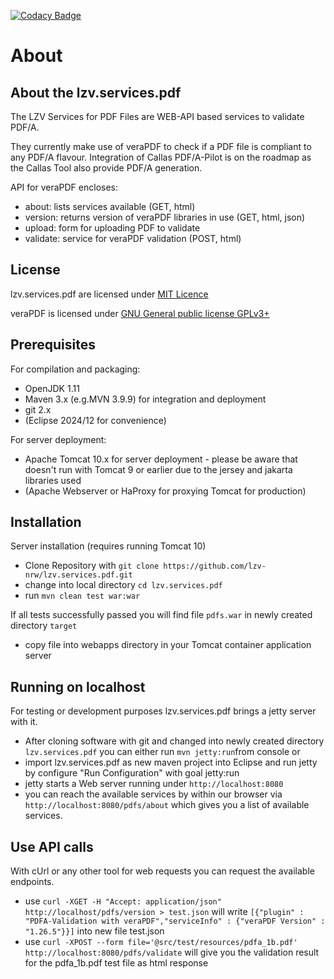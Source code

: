 [![Codacy Badge](https://app.codacy.com/project/badge/Grade/d24b672713a646e48b2b3a66e2e08de5)](https://app.codacy.com/gh/lzv-nrw/lzv.services.pdf/dashboard?utm_source=gh&utm_medium=referral&utm_content=&utm_campaign=Badge_grade)

# About #

## About the lzv.services.pdf ##

The LZV Services for PDF Files are WEB-API based services to validate PDF/A.

They currently make use of veraPDF to check if a PDF file is compliant to any PDF/A flavour. 
Integration of Callas PDF/A-Pilot is on the roadmap as the Callas Tool also provide PDF/A generation.
    
API for veraPDF encloses:

- about: lists services available (GET, html)
- version: returns version of veraPDF libraries in use (GET, html, json)
- upload: form for uploading PDF to validate
- validate: service for veraPDF validation (POST, html)

## License ##

lzv.services.pdf are licensed under [MIT Licence](LICENSE)

veraPDF is licensed under [GNU General public license GPLv3+](https://docs.verapdf.org/develop/LICENSE.GPL)

## Prerequisites ##

For compilation and packaging:

- OpenJDK 1.11
- Maven 3.x (e.g.MVN 3.9.9) for integration and deployment
- git 2.x
- (Eclipse 2024/12 for convenience)

For server deployment:
 
- Apache Tomcat 10.x for server deployment - please be aware that doesn't run with Tomcat 9 or earlier due to the jersey and jakarta libraries used
- (Apache Webserver or HaProxy for proxying Tomcat for production) 


## Installation ##

Server installation (requires running Tomcat 10) 
- Clone Repository with `git clone https://github.com/lzv-nrw/lzv.services.pdf.git`
- change into local directory `cd lzv.services.pdf`
- run `mvn clean test war:war`

If all tests successfully passed you will find file `pdfs.war` in newly created directory `target`

- copy file into webapps directory in your Tomcat container application server

## Running on localhost ##

For testing or development purposes lzv.services.pdf brings a jetty server with it. 

- After cloning software with git and changed into newly created directory `lzv.services.pdf` you can either run `mvn jetty:run`from console or
- import lzv.services.pdf as new maven project into Eclipse and run jetty by configure "Run Configuration" with goal jetty:run
- jetty starts a Web server running under `http://localhost:8080`
- you can reach the available services by within our browser via `http://localhost:8080/pdfs/about` which gives you a list of available services. 
  
## Use API calls ##

With cUrl or any other tool for web requests you can request the available endpoints.

- use `curl -XGET -H "Accept: application/json" http://localhost/pdfs/version > test.json` will write `[{"plugin" : "PDFA-Validation with veraPDF","serviceInfo" : {"veraPDF Version" : "1.26.5"}}]` into new file test.json
- use 
`curl -XPOST --form file='@src/test/resources/pdfa_1b.pdf'  http://localhost:8080/pdfs/validate` will give you the validation result for the pdfa_1b.pdf test file as html response
 


